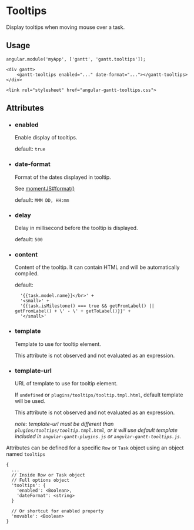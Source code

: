 # Tooltips

Display tooltips when moving mouse over a task.

## Usage

    angular.module('myApp', ['gantt', 'gantt.tooltips']);

<!-- -->

    <div gantt>
        <gantt-tooltips enabled="..." date-format="..."></gantt-tooltips>
    </div>

<!-- -->
    
    <link rel="stylesheet" href="angular-gantt-tooltips.css">

## Attributes

- ### enabled

    Enable display of tooltips.
    
    default: `true`

- ### date-format

    Format of the dates displayed in tooltip.
    
    See [momentJS#format()](http://momentjs.com/docs/#/displaying/format/)
    
    default: `MMM DD, HH:mm`

- ### delay

    Delay in millisecond before the tooltip is displayed.
    
    default: `500`

- ### content

    Content of the tooltip. It can contain HTML and will be automatically compiled.

    default:
    
        '{{task.model.name}}</br>' +
        '<small>' +
        '{{task.isMilestone() === true && getFromLabel() || getFromLabel() + \' - \' + getToLabel()}}' +
        '</small>'

- ### template

    Template to use for tooltip element.
    
    This attribute is not observed and not evaluated as an expression.

- ### template-url

    URL of template to use for tooltip element.

    If `undefined` or `plugins/tooltips/tooltip.tmpl.html`, default template will be used.
    
    This attribute is not observed and not evaluated as an expression.
    
    *note: template-url must be different than `plugins/tooltips/tooltip.tmpl.html`, or it will use default
    template included in `angular-gantt-plugins.js` or `angular-gantt-tooltips.js`.*

Attributes can be defined for a specific `Row` or `Task` object using an object named `tooltips`

    {
      ...
      // Inside Row or Task object
      // Full options object
      'tooltips': {
        'enabled': <Boolean>,
        'dateFormat': <string>
      }

      // Or shortcut for enabled property
      'movable': <Boolean>
    }
